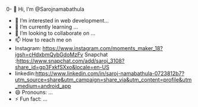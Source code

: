 0- 👋 Hi, I’m @Sarojnamabathula
- 👀 I’m interested in web development...
- 🌱 I’m currently learning ...
- 💞️ I’m looking to collaborate on ...
- 📫 How to reach me on
- Instagram: https://www.instagram.com/moments_maker_18?igsh=cHdxbmQybGdoMzFv
Snapchat :https://www.snapchat.com/add/saroj_3108?share_id=gp3FxkfSXxo&locale=en-US
- linkedin:https://www.linkedin.com/in/saroj-namabathula-0723812b7?utm_source=share&utm_campaign=share_via&utm_content=profile&utm_medium=android_app
- 😄 Pronouns: ...
- ⚡ Fun fact: ...

<!---
Sarojnamabathula/Sarojnamabathula is a ✨ special ✨ repository because its `README.md` (this file) appears on your GitHub profile.
You can click the Preview link to take a look at your changes.
--->
